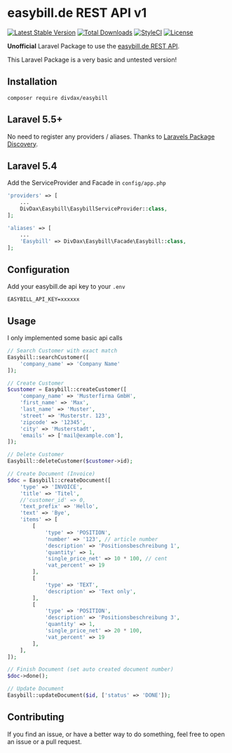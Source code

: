 # easybill.de REST API v1

[![Latest Stable Version](https://poser.pugx.org/divdax/easybill/v/stable?format=flat-square)](https://packagist.org/packages/divdax/easybill)
[![Total Downloads](https://poser.pugx.org/divdax/easybill/downloads?format=flat-square)](https://packagist.org/packages/divdax/easybill)
[![StyleCI](https://github.styleci.io/repos/90948270/shield?branch=master)](https://github.styleci.io/repos/90948270)
[![License](https://poser.pugx.org/divdax/easybill/license?format=flat-square)](https://packagist.org/packages/divdax/easybill)

**Unofficial** Laravel Package to use the [easybill.de REST API](https://www.easybill.de/api).

This Laravel Package is a very basic and untested version!

## Installation

```
composer require divdax/easybill
```

## Laravel 5.5+

No need to register any providers / aliases. Thanks to [Laravels Package Discovery](https://laravel.com/docs/6.0/packages#package-discovery).

## Laravel 5.4

Add the ServiceProvider and Facade in ```config/app.php```

```php
'providers' => [
    ...
    DivDax\Easybill\EasybillServiceProvider::class,
];

'aliases' => [
    ...
    'Easybill' => DivDax\Easybill\Facade\Easybill::class,
];
```

## Configuration

Add your easybill.de api key to your ```.env```

```
EASYBILL_API_KEY=xxxxxx
```

## Usage

I only implemented some basic api calls

```php
// Search Customer with exact match
Easybill::searchCustomer([
    'company_name' => 'Company Name'
]);

// Create Customer
$customer = Easybill::createCustomer([
    'company_name' => 'Musterfirma GmbH',
    'first_name' => 'Max',
    'last_name' => 'Muster',
    'street' => 'Musterstr. 123',
    'zipcode' => '12345',
    'city' => 'Musterstadt',
    'emails' => ['mail@example.com'],
]);

// Delete Customer
Easybill::deleteCustomer($customer->id);

// Create Document (Invoice)
$doc = Easybill::createDocument([
    'type' => 'INVOICE',
    'title' => 'Titel',
    //'customer_id' => 0,
    'text_prefix' => 'Hello',
    'text' => 'Bye',
    'items' => [
        [
            'type' => 'POSITION',
            'number' => '123', // article number
            'description' => 'Positionsbeschreibung 1',
            'quantity' => 1,
            'single_price_net' => 10 * 100, // cent
            'vat_percent' => 19
        ],
        [
            'type' => 'TEXT',
            'description' => 'Text only',
        ],
        [
            'type' => 'POSITION',
            'description' => 'Positionsbeschreibung 3',
            'quantity' => 1,
            'single_price_net' => 20 * 100,
            'vat_percent' => 19
        ],
    ],
]);

// Finish Document (set auto created document number)
$doc->done();

// Update Document
Easybill::updateDocument($id, ['status' => 'DONE']);
```

## Contributing

If you find an issue, or have a better way to do something, feel free to open an issue or a pull request.
